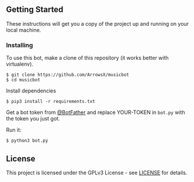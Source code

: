 ## Getting Started

These instructions will get you a copy of the project up and running on your local machine. 


### Installing

To use this bot, make a clone of this repository (it works better with virtualenv).

```
$ git clone https://github.com/ArrowsX/musicbot
$ cd musicbot
```
Install dependencies

```
$ pip3 install -r requirements.txt
```
Get a bot token from [@BotFather](http://telegram.me/BotFather) and replace YOUR-TOKEN in `bot.py` with the token you just got.

Run it:
```
$ python3 bot.py
```
## License

This project is licensed under the GPLv3 License - see [LICENSE](LICENSE) for details.
